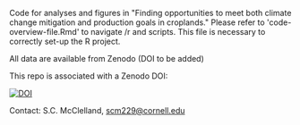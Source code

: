 Code for analyses and figures in "Finding opportunities to meet both climate change mitigation and production goals in croplands."
Please refer to 'code-overview-file.Rmd' to navigate /r and scripts. This file is necessary to correctly set-up the R project. 

All data are available from Zenodo (DOI to be added)

This repo is associated with a Zenodo DOI:

[![DOI](https://zenodo.org/badge/DOI/10.5281/zenodo.14907984.svg)](https://doi.org/10.5281/zenodo.14907984)

Contact: S.C. McClelland, scm229@cornell.edu
